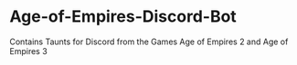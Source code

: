 # Age-of-Empires-Discord-Bot
Contains Taunts for Discord from the Games Age of Empires 2 and Age of Empires 3
